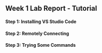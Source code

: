 ## Week 1 Lab Report - Tutorial
#### Step 1: Installing VS Studio Code
#### Step 2: Remotely Connecting
#### Step 3: Trying Some Commands
